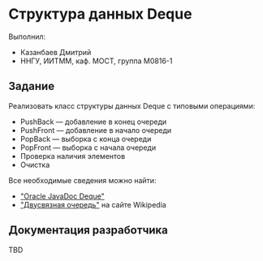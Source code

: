 # Структура данных Deque

Выполнил:

 - Казанбаев Дмитрий
 - ННГУ, ИИТММ, каф. МОСТ, группа М0816-1

## Задание

Реализовать класс структуры данных Deque с типовыми операциями:

 - PushBack — добавление в конец очереди
 - PushFront — добавление в начало очереди
 - PopBack — выборка с конца очереди
 - PopFront — выборка с начала очереди
 - Проверка наличия элементов
 - Очистка

Все необходимые сведения можно найти:
 - ["Oracle JavaDoc Deque"][javadoc]
 - ["Двусвязная очередь"][wiki] на сайте Wikipedia

## Документация разработчика

TBD

<!-- LINKS -->

[javadoc]: http://docs.oracle.com/javase/6/docs/api/java/util/Deque.html
[wiki]: https://ru.wikipedia.org/wiki/%D0%94%D0%B2%D1%83%D1%81%D0%B2%D1%8F%D0%B7%D0%BD%D0%B0%D1%8F_%D0%BE%D1%87%D0%B5%D1%80%D0%B5%D0%B4%D1%8C